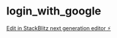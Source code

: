 # login_with_google

[Edit in StackBlitz next generation editor ⚡️](https://stackblitz.com/~/github.com/atsyed/login_with_google)
